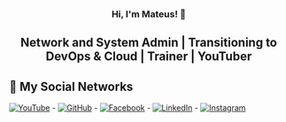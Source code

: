 <h3 align="center">
  Hi, I'm Mateus! 👋
</h3>
  
<h2 align="center">
    Network and System Admin | Transitioning to DevOps & Cloud | Trainer | YouTuber
</h2>

## 🚀 My Social Networks
[![YouTube](https://img.shields.io/badge/YouTube-Subscribe-red?style=for-the-badge&logo=youtube&logoColor=white)](https://youtube.com/mateussebastiaoms) - [![GitHub](https://img.shields.io/badge/GitHub-Profile-black?style=for-the-badge&logo=github&logoColor=white)](https://github.com/Mateus-Sebastiao) - [![Facebook](https://img.shields.io/badge/Facebook-Follow-blue?style=for-the-badge&logo=facebook&logoColor=white)](https://facebook.com/mateussebastiaoms) - [![LinkedIn](https://img.shields.io/badge/LinkedIn-Connect-blue?style=for-the-badge&logo=linkedin&logoColor=white)](https://linkedin.com/in/mateus-sebastiao) - [![Instagram](https://img.shields.io/badge/Instagram-Follow-orange?style=for-the-badge&logo=instagram&logoColor=white)](https://instagram.com/mateus_sebastiao11)






<!--
**Mateus-Sebastiao/Mateus-Sebastiao** is a ✨ _special_ ✨ repository because its `README.md` (this file) appears on your GitHub profile.

Here are some ideas to get you started:

- 🔭 I’m currently working on ...
- 🌱 I’m currently learning ...
- 👯 I’m looking to collaborate on ...
- 🤔 I’m looking for help with ...
- 💬 Ask me about ...
- 📫 How to reach me: ...
- 😄 Pronouns: ...
- ⚡ Fun fact: ...
-->
